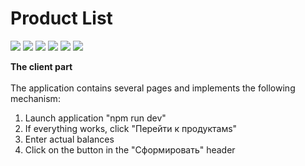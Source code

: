 # Product List

![](https://img.shields.io/npm/v/react?label=React&style=flat-square) ![](https://img.shields.io/npm/v/sass?label=sass&style=flat-square)  ![](https://img.shields.io/npm/v/axios?label=axios&style=flat-square) ![](https://img.shields.io/npm/v/%40mui%2Fmaterial?label=Material%20UI) ![](https://img.shields.io/npm/v/react-hook-form?label=react-hook-form) ![](https://img.shields.io/npm/v/next?label=next)

**The client part**<br /><br />
The application contains several pages and implements the following mechanism:

1. Launch application "npm run dev"
2. If everything works, click "Перейти к продуктамs"
3. Enter actual balances
4. Click on the button in the "Сформировать" header
